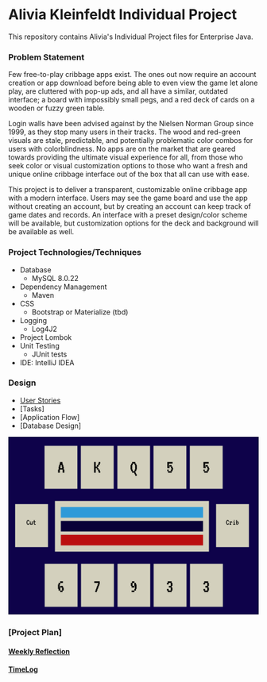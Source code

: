 # Alivia Kleinfeldt Individual Project

This repository contains Alivia's Individual Project files for Enterprise Java.

### Problem Statement

Few free-to-play cribbage apps exist. The ones out now require an account creation or app download before being able to 
even view the game let alone play, are cluttered with pop-up ads, and all have a similar, outdated interface; a board 
with impossibly small pegs, and a red deck of cards on a wooden or fuzzy green table. 

Login walls have been advised against by the Nielsen Norman Group since 1999, as they stop many users in their tracks. 
The wood and red-green visuals are stale, predictable, and potentially problematic color combos for users with 
colorblindness. No apps are on the market that are geared towards providing the ultimate visual experience for all, from 
those who seek color or visual customization options to those who want a fresh and unique online cribbage interface out
of the box that all can use with ease.

This project is to deliver a transparent, customizable online cribbage app with a modern interface. Users may see the
game board and use the app without creating an account, but by creating an account can keep track of game dates and 
records. An interface with a preset design/color scheme will be available, but customization options for the deck and 
background will be available as well.
### Project Technologies/Techniques

* Database
    * MySQL 8.0.22
* Dependency Management
    * Maven
* CSS
    * Bootstrap or Materialize (tbd)
* Logging
    * Log4J2
* Project Lombok
* Unit Testing
    * JUnit tests 
* IDE: IntelliJ IDEA


### Design

* [User Stories](UserStories.md)
* [Tasks]
* [Application Flow]
* [Database Design]

![Screenshot Game Interface](gameBoard.jpg "Game Board Mockup")

### [Project Plan]


#### [Weekly Reflection](WeeklyReflection.md)
#### [TimeLog](TimeLog.md)
